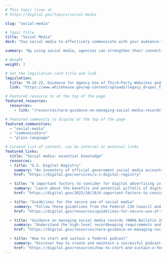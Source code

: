 ```yaml
---
# This topic lives at
# https://digital.gov/topics/social-media

slug: "social-media"

# Topic Title
title: "Social Media"
deck: "Use social media to effectively communicate with your audience."

summary: "By using social media, agencies can strengthen their connection with the public, promote transparency, and respond to their audience’s needs. Social media meets customers where they are, and it is a great place to communicate with them — making it an essential tool for communications during emergencies."

# Weight
weight: 2

# Set the legislation card title and link
legislation:
  title: "M-10-23, Guidance for Agency Use of Third-Party Websites and Applications (PDF, 103 KB, 9 pages, June 2010)"
  link: "https://www.whitehouse.gov/wp-content/uploads/legacy_drupal_files/omb/memoranda/2010/m10-23.pdf"

# Featured resource to at the top of the page
featured_resources:
  resources:
    - link: "/resources/nara-guidance-on-managing-social-media-records"

# Featured community to display at the top of the page
featured_communities:
  - "social-media"
  - "communicators"
  - "plain-language"

# Curated list of content, can be internal or external links
featured_links:
  title: "Social media: essential knowledge"
  resources:
  - title: "U.S. Digital Registry"
    summary: "An inventory of official government social media accounts, mobile websites, and apps, as reported and authenticated by federal managers."
    href: "https://digital.gov/services/u-s-digital-registry"

  - title: "6 important factors to consider for digital advertising in government"
    summary: "Learn about the benefits and potential pitfalls of digital advertising and paid media."
    href: "https://digital.gov/2022/10/18/6-important-factors-to-consider-for-digital-advertising-in-government"

  - title: "Guidelines for the secure use of social media"
    summary: "Follow these guidelines from the Federal CIO Council and use social media in a manner that minimizes risk."
    href: "https://digital.gov/resources/guidelines-for-secure-use-of-social-media"

  - title: "Guidance on managing social media records (NARA Bulletin 2014-02)"
    summary: "Understand the high-level recordkeeping requirements and best practices for capturing social media records."
    href: "https://digital.gov/resources/nara-guidance-on-managing-social-media-records/"

  - title: "How to start and sustain a federal podcast"
    summary: "Discover how to create and maintain a successful podcast at your federal agency."
    href: "https://digital.gov/resources/how-to-start-and-sustain-a-federal-podcast"
---
```

